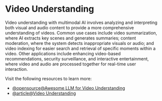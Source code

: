 # Video Understanding

Video understanding with multimodal AI involves analyzing and interpreting both visual and audio content to provide a more comprehensive understanding of videos. Common use cases include video summarization, where AI extracts key scenes and generates summaries; content moderation, where the system detects inappropriate visuals or audio; and video indexing for easier search and retrieval of specific moments within a video. Other applications include enhancing video-based recommendations, security surveillance, and interactive entertainment, where video and audio are processed together for real-time user interaction.

Visit the following resources to learn more:

- [@opensource@Awesome LLM for Video Understanding](https://github.com/yunlong10/Awesome-LLMs-for-Video-Understanding)
- [@article@Video Understanding](https://dl.acm.org/doi/10.1145/3503161.3551600)